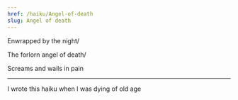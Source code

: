 ```yaml
---
href: /haiku/Angel-of-death
slug: Angel of death
---
```


Enwrapped by the night/

The forlorn angel of death/

Screams and wails in pain

---

I wrote this haiku when I was dying of old age